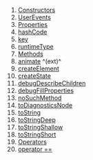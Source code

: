 1.  [Constructors](./UserEvents-class#constructors.md)
2.  [UserEvents](./UserEvents/UserEvents.md)
3.  [Properties](./UserEvents-class#instance-properties.md)
4.  [hashCode](https://api.flutter.dev/flutter/widgets/Widget/hashCode.html)
5.  [key](https://api.flutter.dev/flutter/widgets/Widget/key.html)
6.  [runtimeType](https://api.flutter.dev/flutter/dart-core/Object/runtimeType.html)
7.  [Methods](./UserEvents-class#instance-methods.md)
8.  [animate](https://pub.dev/documentation/flutter_animate/4.5.0/flutter_animate/AnimateWidgetExtensions/animate.html)
    ^(ext)^
9.  [createElement](https://api.flutter.dev/flutter/widgets/StatefulWidget/createElement.html)
10. [createState](./UserEvents/createState.md)
11. [debugDescribeChildren](https://api.flutter.dev/flutter/foundation/DiagnosticableTree/debugDescribeChildren.html)
12. [debugFillProperties](https://api.flutter.dev/flutter/widgets/Widget/debugFillProperties.html)
13. [noSuchMethod](https://api.flutter.dev/flutter/dart-core/Object/noSuchMethod.html)
14. [toDiagnosticsNode](https://api.flutter.dev/flutter/foundation/DiagnosticableTree/toDiagnosticsNode.html)
15. [toString](https://api.flutter.dev/flutter/foundation/Diagnosticable/toString.html)
16. [toStringDeep](https://api.flutter.dev/flutter/foundation/DiagnosticableTree/toStringDeep.html)
17. [toStringShallow](https://api.flutter.dev/flutter/foundation/DiagnosticableTree/toStringShallow.html)
18. [toStringShort](https://api.flutter.dev/flutter/widgets/Widget/toStringShort.html)
19. [Operators](./UserEvents-class#operators.md)
20. [operator
    ==](https://api.flutter.dev/flutter/widgets/Widget/operator_equals.html)
